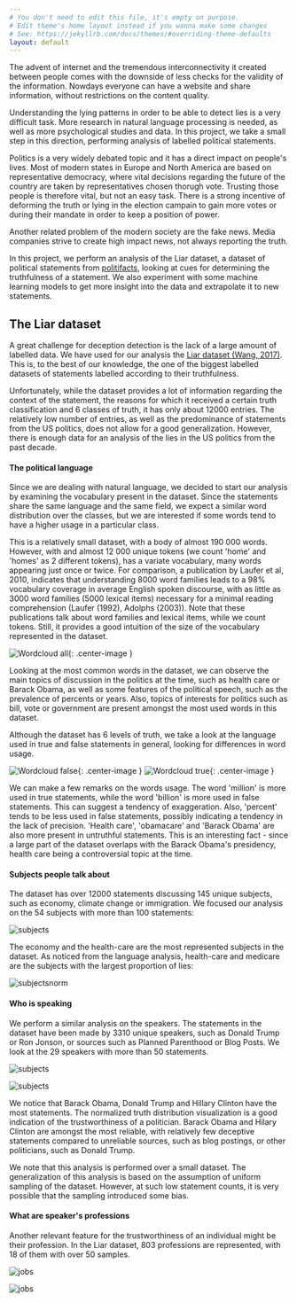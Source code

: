 ```yaml
---
# You don't need to edit this file, it's empty on purpose.
# Edit theme's home layout instead if you wanna make some changes
# See: https://jekyllrb.com/docs/themes/#overriding-theme-defaults
layout: default
---
```


The advent of internet and the tremendous interconnectivity it created between
people comes with the downside of less checks for the validity of the
information. Nowdays everyone can have a website and share information, without
restrictions on the content quality.

Understanding the lying patterns in order to be able to detect lies is a very
difficult task. More research in natural language processing is needed, as well
as more psychological studies and data. In this project, we take a small step
in this direction, performing analysis of labelled political statements.

Politics is a very widely debated topic and it has a direct impact on people's
lives. Most of modern states in Europe and North America are based on
representative democracy, where vital decisions regarding the future of the
country are taken by representatives chosen thorugh vote. Trusting those people
is therefore vital, but not an easy task. There is a strong incentive of
deforming the truth or lying in the election campain to gain more votes or
during their mandate in order to keep a position of power.

Another related problem of the modern society are the fake news. Media
companies strive to create high impact news, not always reporting the truth.

In this project, we perform an analysis of the Liar dataset, a dataset of
political statements from [politifacts](http://www.politifact.com), looking
at cues for determining the truthfulness of a statement. We also experiment
with some machine learning models to get more insight into the data and
extrapolate it to new statements.

## The Liar dataset

A great challenge for deception detection is the lack of a large amount of
labelled data. We have used for our analysis the
[Liar dataset (Wang, 2017)](https://arxiv.org/abs/1705.00648).
This is, to the best of our knowledge, the one of the biggest labelled datasets
of statements labelled according to their truthfulness.

Unfortunately, while the dataset provides a lot of information regarding the
context of the statement, the reasons for which it received a certain truth
classification and 6 classes of truth, it has only about 12000 entries. The
relatively low number of entries, as well as the predominance of statements
from the US politics, does not allow for a good generalization. However, there
is enough data for an analysis of the lies in the US politics from the past
decade.


#### The political language

Since we are dealing with natural language, we decided to start our analysis
by examining the vocabulary present in the dataset. Since the statements share
the same language and the same field, we expect a similar word distribution
over the classes, but we are interested if some words tend to have a higher
usage in a particular class.

This is a relatively small dataset, with a body of almost 190 000 words.
However, with and almost 12 000 unique tokens (we count 'home' and 'homes'
as 2 different tokens), has a variate vocabulary, many words appearing just
once or twice. For comparison, a publication by Laufer et al, 2010, indicates
that understanding 8000 word families leads to a 98% vocabulary coverage in
average English spoken discourse, with as little as 3000 word families (5000
lexical items) necessary for a minimal reading comprehension (Laufer (1992),
Adolphs (2003)). Note that these publications talk about word families and
lexical items, while we count tokens. Still, it provides a good intuition of
the size of the vocabulary represented in the dataset.

![Wordcloud all](assets/wordcloud_all.png){: .center-image }

Looking at the most common words in the dataset, we can observe the main topics
of discussion in the politics at the time, such as health care or Barack
Obama, as well as some features of the political speech, such as the prevalence
of percents or years. Also, topics of interests for politics such as bill,
vote or government are present amongst the most used words in this dataset.

Although the dataset has 6 levels of truth, we take a look at the language
used in true and false statements in general, looking for differences in word
usage.

![Wordcloud false](assets/wordcloud_false.png){: .center-image }
![Wordcloud true](assets/wordcloud_true.png){: .center-image }

We can make a few remarks on the words usage. The word 'million' is more used
in true statements, while the word 'billion' is more used in false statements.
This can suggest a tendency of exaggeration. Also, 'percent' tends to be less
used in false statements, possibly indicating a tendency in the lack of
precision. 'Health care', 'obamacare' and 'Barack Obama' are also more present
in untruthful statements. This is an interesting fact - since a large part of
the dataset overlaps with the Barack Obama's presidency, health care being
a controversial topic at the time.


#### Subjects people talk about

The dataset has over 12000 statements discussing 145 unique subjects, such as
economy, climate change or immigration. We focused our analysis on the 54
subjects with more than 100 statements:

![subjects](assets/subjects.png)

The economy and the health-care are the most represented subjects in the
dataset. As noticed from the language analysis, health-care and medicare are
the subjects with the largest proportion of lies:

![subjectsnorm](assets/subjects_normalized.png)


#### Who is speaking

We perform a similar analysis on the speakers. The statements in the dataset
have been made by 3310 unique speakers, such as Donald Trump or Ron Jonson, or
sources such as Planned Parenthood or Blog Posts. We look at the 29 speakers
with more than 50 statements.

![subjects](assets/speakers.png)



![subjects](assets/speakersnorm.png)

We notice that Barack Obama, Donald Trump and Hillary Clinton have the most
statements. The normalized truth distribution visualization is a good
indication of the trustworthiness of a politician. Barack Obama and Hilary
Clinton are amongst the most reliable, with relatively few deceptive statements
compared to unreliable sources, such as blog postings, or other politicians,
such as Donald Trump.

We note that this analysis is performed over a small dataset. The
generalization of this analysis is based on the assumption of uniform sampling
of the dataset. However, at such low statement counts, it is very possible that
the sampling introduced some bias.


#### What are speaker's professions

Another relevant feature for the trustworthiness of an individual might be
their profession. In the Liar dataset, 803 professions are represented, with 18
of them with over 50 samples.


![jobs](assets/jobs.png)



![jobs](assets/jobsnorm.png)



